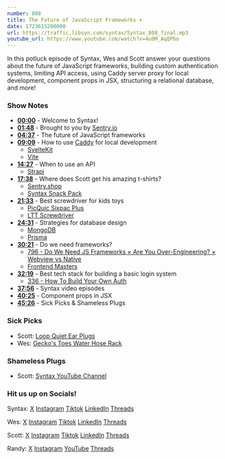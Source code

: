 ```yaml
---
number: 808
title: The Future of JavaScript Frameworks ×
date: 1723615200000
url: https://traffic.libsyn.com/syntax/Syntax_808_final.mp3
youtube_url: https://www.youtube.com/watch?v=4u0M_AqQPbo
---
```


In this potluck episode of Syntax, Wes and Scott answer your questions about the future of JavaScript frameworks, building custom authentication systems, limiting API access, using Caddy server proxy for local development, component props in JSX, structuring a relational database, and more!

### Show Notes

* **[00:00](#t=00:00)** - Welcome to Syntax!
* **[01:48](#t=01:48)** - Brought to you by [Sentry.io](https://sentry.io)
* **[04:37](#t=04:37)** - The future of JavaScript frameworks
* **[09:09](#t=09:09)** - How to use [Caddy](https://caddyserver.com/) for local development
  * [SvelteKit](https://kit.svelte.dev/)
  * [Vite](https://vitejs.dev/)
* **[14:27](#t=14:27)** - When to use an API
  * [Strapi](https://strapi.io/)
* **[17:38](#t=17:38)** - Where does Scott get his amazing t-shirts?
  * [Sentry.shop](https://sentry.shop)
  * [Syntax Snack Pack](https://syntax.fm/snackpack)
* **[21:33](#t=21:33)** - Best screwdriver for kids toys
  * [PicQuic Sixpac Plus](https://amzn.to/3SjnS2E)
  * [LTT Screwdriver](https://www.lttstore.com/products/screwdriver)
* **[24:31](#t=24:31)** - Strategies for database design
  * [MongoDB](https://www.mongodb.com/)
  * [Prisma](https://www.prisma.io/)
* **[30:21](#t=30:21)** - Do we need frameworks?
  * [796 - Do We Need JS Frameworks × Are You Over-Engineering? × Webview vs Native](https://syntax.fm/show/796/do-we-need-js-frameworks-are-you-over-engineering-webview-vs-native)
  * [Frontend Masters](https://frontendmasters.com/)
* **[32:19](#t=32:19)** - Best tech stack for building a basic login system
  * [336 - How To Build Your Own Auth](https://syntax.fm/show/336/how-to-build-your-own-auth)
* **[37:56](#t=37:56)** - Syntax video episodes
* **[40:25](#t=40:25)** - Component props in JSX
* **[45:26](#t=45:26)** - Sick Picks & Shameless Plugs

### Sick Picks

- Scott: [Loop Quiet Ear Plugs](https://amzn.to/3yddMJR)
- Wes: [Gecko's Toes Water Hose Rack](https://amzn.to/46oWSok)

### Shameless Plugs

- Scott: [Syntax YouTube Channel](https://www.youtube.com/@syntaxfm)

### Hit us up on Socials!

Syntax: [X](https://twitter.com/syntaxfm) [Instagram](https://www.instagram.com/syntax_fm/) [Tiktok](https://www.tiktok.com/@syntaxfm) [LinkedIn](https://www.linkedin.com/company/96077407/admin/feed/posts/) [Threads](https://www.threads.net/@syntax_fm)

Wes: [X](https://twitter.com/wesbos) [Instagram](https://www.instagram.com/wesbos/) [Tiktok](https://www.tiktok.com/@wesbos) [LinkedIn](https://www.linkedin.com/in/wesbos/) [Threads](https://www.threads.net/@wesbos)

Scott: [X](https://twitter.com/stolinski) [Instagram](https://www.instagram.com/stolinski/) [Tiktok](https://www.tiktok.com/@stolinski) [LinkedIn](https://www.linkedin.com/in/stolinski/) [Threads](https://www.threads.net/@stolinski)

Randy: [X](https://twitter.com/randyrektor) [Instagram](https://www.instagram.com/randyrektor/) [YouTube](https://www.youtube.com/@randyrektor) [Threads](https://www.threads.net/@randyrektor)
